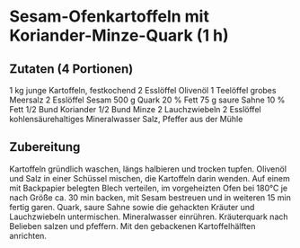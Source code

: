# Sesam-Ofenkartoffeln mit Koriander-Minze-Quark (1 h)

## Zutaten (4 Portionen)
1 kg junge Kartoffeln, festkochend
2 Esslöffel Olivenöl
1 Teelöffel grobes Meersalz
2 Esslöffel Sesam
500 g Quark 20 % Fett
75 g saure Sahne 10 % Fett
1/2 Bund Koriander
1/2 Bund Minze
2 Lauchzwiebeln
2 Esslöffel kohlensäurehaltiges Mineralwasser
Salz, Pfeffer aus der Mühle

## Zubereitung
Kartoffeln gründlich waschen, längs halbieren und trocken tupfen. Olivenöl und Salz in einer Schüssel mischen, die Kartoffeln darin wenden. Auf einem mit Backpapier belegten Blech verteilen, im vorgeheizten Ofen bei 180°C je nach Größe ca. 30 min backen, mit Sesam bestreuen und in weiteren 15 min fertig garen.
Quark, saure Sahne sowie die gehackten Kräuter und Lauchzwiebeln untermischen. Mineralwasser einrühren. Kräuterquark nach Belieben  salzen und pfeffern. Mit den gebackenen Kartoffelhälften anrichten.
